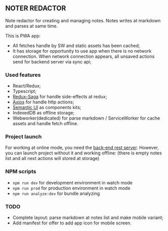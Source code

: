 ## NOTER REDACTOR 

Note redactor for creating and managing notes. Notes writes at markdown and parses at same time.


This is PWA app:
- All fetches handle by SW and static assets has been cached;
- It has storage for opportunity to use app when there is no network connection. When network connection appears, all unsaved actions send for backend server via sync api;

### Used features

- React/Redux;
- Typescript;
- [Redux-Saga](https://github.com/reduxjs/redux-thunk) for handle side-effects at redux;
- [Axios](https://github.com/axios/axios) for handle http actions;
- [Semantic UI](https://react.semantic-ui.com/) as components kits;
- IndexedDB as offline storage;
- Webworker(dedicated) for parse markdown / ServiceWorker for cache assets and handle fetch offline.

### Project launch
For working at online mode, you need the [back-end rest server](https://github.com/Burize/notes-redactor-backend). However, you can launch project without it and working offline: (there is empty notes list and all next actions will stored at storage)

### NPM scripts

- ```npm run dev``` for development environment in watch mode
- ```npm run prod``` for production environment in watch mode
- ```npm run analyze:dev``` for bundle analyzing



### TODO
- Complete layout: parse markdown at notes list and make mobile variant;
- Add manifest for offer to add app icon for mobile screen.
